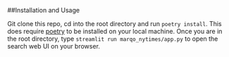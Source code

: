 ##Installation and Usage

Git clone this repo, cd into the root directory and run ```poetry install```. This does require [poetry](https://python-poetry.org/) to be installed on your local machine. 
Once you are in the root directory, type ```streamlit run marqo_nytimes/app.py``` to open the search web UI on your browser.